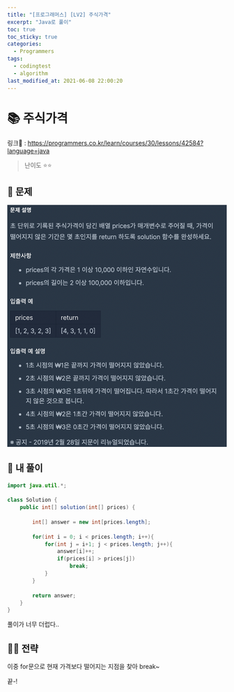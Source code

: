 ```yaml
---
title: "[프로그래머스] [LV2] 주식가격"
excerpt: "Java로 풀이"
toc: true
toc_sticky: true
categories:
  - Programmers
tags:
  - codingtest
  - algorithm
last_modified_at: 2021-06-08 22:00:20
---
```


# 📚 주식가격
  
링크📎 : <https://programmers.co.kr/learn/courses/30/lessons/42584?language=java>  
  
>난이도 ⭐️⭐️
  
## 📖 문제  
  
![이미지](/assets/images/Programmers/Lv2/prob12/12-1.png)
  
## 📝 내 풀이  
  
```java  
import java.util.*;

class Solution {
    public int[] solution(int[] prices) {

        int[] answer = new int[prices.length];
        
        for(int i = 0; i < prices.length; i++){
            for(int j = i+1; j < prices.length; j++){
                answer[i]++;
                if(prices[i] > prices[j])
                    break;
            }
        }
        
        return answer;
    }
}
```  
  
풀이가 너무 더럽다..  

## 👊🏻 전략  
  
이중 for문으로 현재 가격보다 떨어지는 지점을 찾아 break~
  
끝-!
